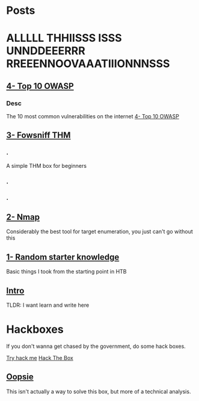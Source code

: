 # Posts
#    ALLLLL THHIISSS ISSS UNNDDEEERRR RREEENNOOVAAATIIIONNNSSS

## [4- Top 10 OWASP](https://korrectional.github.io/Posts/4-Top10-OWASP.txt)
### Desc
The 10 most common vulnerabilities on the internet
[4- Top 10 OWASP](https://korrectional.github.io/Posts/4-Top10-OWASP.txt)

## [3- Fowsniff THM](https://korrectional.github.io/Posts/3-Fowsniff.txt)
### .
A simple THM box for beginners

### .
### .

## [2- Nmap](https://korrectional.github.io/Posts/nmap.txt)
Considerably the best tool for target enumeration, you just can't go without this


## [1- Random starter knowledge](https://korrectional.github.io/Posts/RStarterK.md)
Basic things I took from the starting point in HTB


## [Intro](https://korrectional.github.io/Posts/Intro.txt)
TLDR: I want learn and write here





# Hackboxes
If you don't wanna get chased by the government, do some hack boxes.

[Try hack me](https://tryhackme.com)
[Hack The Box](https://app.hackthebox.com)


## [Oopsie](https://korrectional.github.io/HTB/OopsieHTB.txt)
This isn't actually a way to solve this box, but more of a technical analysis.
